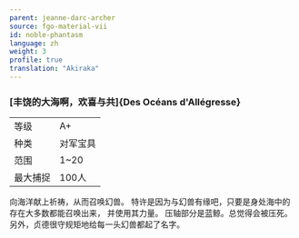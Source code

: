 ```yaml
---
parent: jeanne-darc-archer
source: fgo-material-vii
id: noble-phantasm
language: zh
weight: 3
profile: true
translation: "Akiraka"
---
```


### [丰饶的大海啊，欢喜与共]{Des Océans d'Allégresse}

<table>
  <tr><td>等级</td><td>A+</td></tr>
  <tr><td>种类</td><td>对军宝具</td></tr>
  <tr><td>范围</td><td>1~20</td></tr>
  <tr><td>最大捕捉</td><td>100人</td></tr>
</table>

向海洋献上祈祷，从而召唤幻兽。
特许是因为与幻兽有缘吧，只要是身处海中的存在大多数都能召唤出来，
并使用其力量。
压轴部分是蓝鲸。总觉得会被压死。
另外，贞德很守规矩地给每一头幻兽都起了名字。
